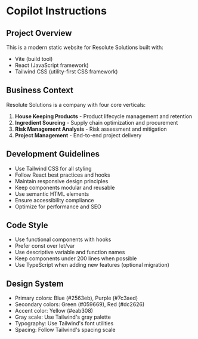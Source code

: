 # Copilot Instructions

<!-- Use this file to provide workspace-specific custom instructions to Copilot. For more details, visit https://code.visualstudio.com/docs/copilot/copilot-customization#_use-a-githubcopilotinstructionsmd-file -->

## Project Overview

This is a modern static website for Resolute Solutions built with:

- Vite (build tool)
- React (JavaScript framework)
- Tailwind CSS (utility-first CSS framework)

## Business Context

Resolute Solutions is a company with four core verticals:

1. **House Keeping Products** - Product lifecycle management and retention
2. **Ingredient Sourcing** - Supply chain optimization and procurement
3. **Risk Management Analysis** - Risk assessment and mitigation
4. **Project Management** - End-to-end project delivery

## Development Guidelines

- Use Tailwind CSS for all styling
- Follow React best practices and hooks
- Maintain responsive design principles
- Keep components modular and reusable
- Use semantic HTML elements
- Ensure accessibility compliance
- Optimize for performance and SEO

## Code Style

- Use functional components with hooks
- Prefer const over let/var
- Use descriptive variable and function names
- Keep components under 200 lines when possible
- Use TypeScript when adding new features (optional migration)

## Design System

- Primary colors: Blue (#2563eb), Purple (#7c3aed)
- Secondary colors: Green (#059669), Red (#dc2626)
- Accent color: Yellow (#eab308)
- Gray scale: Use Tailwind's gray palette
- Typography: Use Tailwind's font utilities
- Spacing: Follow Tailwind's spacing scale
